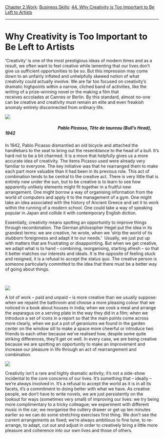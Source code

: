 [Chapter 2.Work](https://www.theschooloflife.com/thebookoflife/category/work/): [Business Skills](https://www.theschooloflife.com/thebookoflife/category/work/business-skills/): [44. Why Creativity is Too Important to Be Left to Artists](https://www.theschooloflife.com/thebookoflife/why-creativity-is-too-important-to-be-left-to-artists/)

* * *

# Why Creativity is Too Important to Be Left to Artists

‘Creativity’ is one of the most prestigious ideas of modern times and as a result, we often want to feel creative while lamenting that our lives don’t give us sufficient opportunities to be so. But this impression may come down to an unfairly inflated and unhelpfully skewed notion of what creativity could actually involve. We are far too focused on creativity’s dramatic highpoints within a narrow, cliched band of activities, like the writing of a prize-winning novel or the making a film that receives&nbsp;accolades at Cannes or Berlin. By this standard, almost no-one can be creative and creativity must remain an elite and even freakish anomaly entirely disconnected from ordinary life.

![](https://upload.wikimedia.org/wikipedia/en/e/ea/Pablo_Picasso%2C_1942%2C_T%C3%AAte_de_taureau_%28Bull%27s_Head%29%2C_Mus%C3%A9e_Picasso%2C_Paris.jpg)

##### &nbsp; &nbsp; &nbsp; &nbsp; &nbsp; &nbsp; &nbsp; &nbsp; &nbsp; &nbsp; &nbsp; &nbsp; &nbsp; &nbsp; &nbsp; &nbsp; &nbsp; &nbsp; &nbsp; &nbsp; &nbsp; &nbsp; &nbsp; &nbsp; &nbsp; &nbsp; Pablo Picasso, Tête de taureau (Bull’s Head), 1942

In 1942, Pablo Picasso dismantled an old bicycle and attached the handlebars to the seat to bring out the resemblance to the head of a bull. It’s hard not to be a bit charmed. It is a move that helpfully gives us a more accurate idea of creativity. The items Picasso used were already very familiar to everyone. The key initiative was that he rearranged them to make each part more valuable than it had been in its previous role. This act of combination tends to be central to the creative act. There is very little that is entirely new under the sun, but to be creative is to learn to see how apparently unlikely elements might fit together in a fruitful new arrangement. One might borrow a way of organising information from the world of computers and apply it to the management of a gym. One might take an idea associated with the history of Ancient Greece and set it to work within the running of a modern school. One could take a way of speaking popular in Japan and collide it with contemporary English diction.

Essentially, creativity means spotting an opportunity to improve things through recombination. The German philosopher Hegel put the idea in its grandest terms: we are creative, he wrote, when we ‘strip the world of its stubborn foreignness and adapt it to our needs.’ &nbsp;Usually, we just put up with matters that are frustrating or disappointing. But when we get creative, we adapt what is to hand – combining, reorganising, starting afresh – so that it better matches our interests and ideals. It is the opposite of feeling stuck and resigned, it is a refusal to accept the status quo. The creative person is someone particularly committed to the idea&nbsp;that there must be a better way of going about things.

**&nbsp;**

![](https://www.theschooloflife.com/thebookoflife/wp-content/uploads/2017/01/Vincent_van_Gogh_-_Landscape_from_Saint-Re%CC%81my_-_Google_Art_Project-1024x802.jpg)

A lot of work – paid and unpaid – is more creative than we usually suppose: when we repaint the bathroom and choose a more pleasing colour that we noticed in a book about houses in India; when we cook a meal and arrange the asparagus on a serving plate in the way they did in a film; when we introduce a set of icons in a report so that the main points come across more clearly, when we put a pot of geraniums we found in the garden center on the window sill to make a space more cheerful or introduce two friends to each other because we’ve realised how, despite some quite striking differences, they’ll get on well. In every case, we are being creative because we are spotting an opportunity to make an improvement and increase our pleasure in life through an act of rearrangement and combination.

![](http://everypainterpaintshimself.com/article_images_new/The_Meal_Detail_of_Knife.png)

Creativity isn’t a rare and highly dramatic activity; it’s not a side-show incidental to the core concerns of our lives. It’s something that – ideally – we’re always involved in. It’s a refusal to accept the world as it is in all its facets, it’s a commitment to doing better with what we have. As creative people, we don’t have to write novels, we are just persistently on the lookout for ways (sometimes very small) of improving our lives: we try being more complimentary to a tricky colleague; we experiment with different music in the car; we reorganise the cutlery drawer or get up ten minutes earlier so we can do some stretching exercises first thing. We don’t see the current arrangements as fixed; we’re always ambitious to fine tune, to re-arrange, to adapt, cut out and adjust in order to creatively bring a little more pleasure and coherence into our own lives and those of others.
